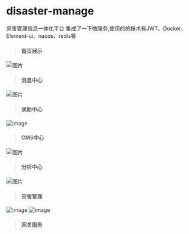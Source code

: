 # disaster-manage
灾害管理信息一体化平台
集成了一下微服务,使用的的技术有JWT、Docker、Element-ui、nacos、redis等
> #### 首页展示
![图片](https://user-images.githubusercontent.com/62197687/159662886-cde78a9d-f843-4fce-ae5d-1718ca18afd3.png)
> #### 消息中心
![图片](https://user-images.githubusercontent.com/62197687/159662004-37bac827-525a-4104-af1c-0f54b2101b22.png)
> #### 求助中心
![image](https://user-images.githubusercontent.com/62197687/158987803-808264f1-8bf7-46a6-a564-6cd30e8fc0f4.png)
> #### CMS中心
![图片](https://user-images.githubusercontent.com/62197687/159662485-85b83b7f-67a5-45ad-b7c6-ee3cd1846f09.png)
> #### 分析中心
![图片](https://user-images.githubusercontent.com/62197687/159662372-86773358-e67f-4cad-ac3d-aca5d1bd2190.png)
> #### 灾害管理
![image](https://user-images.githubusercontent.com/62197687/158987776-649e3340-8c2e-48ee-aa80-33e38bc491c4.png)
![image](https://user-images.githubusercontent.com/62197687/158988240-64949172-0def-4821-bc56-c481ad4627a8.png)
> #### 网关服务
